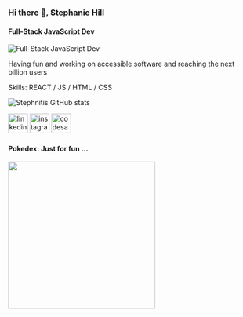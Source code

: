 ### Hi there 👋, Stephanie Hill
#### Full-Stack JavaScript Dev
![Full-Stack JavaScript Dev]([https://arturssmirnovs.github.io/github-profile-readme-generator/images/banner.png](https://github.com/stephnitis/stephnitis/blob/main/pixelasciifade.gif))

Having fun and working on accessible software and reaching the next billion users

Skills: REACT / JS / HTML / CSS

<!-- - 🔭 I’m currently working on this page.  -->


![Stephnitis GitHub stats](https://github-readme-stats.vercel.app/api?username=stephnitis&show_icons=true&theme=nightowl)

 [<img src='https://cdn.jsdelivr.net/npm/simple-icons@3.0.1/icons/linkedin.svg' alt='linkedin' height='40'>](https://www.linkedin.com/in/stephnihill/)  [<img src='https://cdn.jsdelivr.net/npm/simple-icons@3.0.1/icons/instagram.svg' alt='instagram' height='40'>](https://www.instagram.com/stephnitis/)  [<img src='https://cdn.jsdelivr.net/npm/simple-icons@3.0.1/icons/codesandbox.svg' alt='codesandbox' height='40'>](https://codesandbox.io/u/stephnitis)  

#### Pokedex: Just for fun ...
<img src="https://github.com/stephnitis/stephnitis/blob/main/Pokedex_demo-1_1__1__AdobeExpress.gif" width="300">


